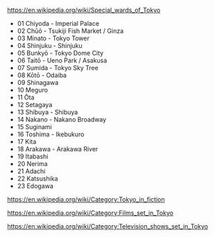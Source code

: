 https://en.wikipedia.org/wiki/Special_wards_of_Tokyo

- 01 Chiyoda - Imperial Palace
- 02 Chūō - Tsukiji Fish Market / Ginza
- 03 Minato - Tokyo Tower
- 04 Shinjuku - Shinjuku
- 05 Bunkyō - Tokyo Dome City
- 06 Taitō - Ueno Park / Asakusa
- 07 Sumida - Tokyo Sky Tree
- 08 Kōtō - Odaiba
- 09 Shinagawa
- 10 Meguro
- 11 Ōta
- 12 Setagaya
- 13 Shibuya - Shibuya
- 14 Nakano - Nakano Broadway
- 15 Suginami
- 16 Toshima - Ikebukuro
- 17 Kita
- 18 Arakawa - Arakawa River
- 19 Itabashi
- 20 Nerima
- 21 Adachi
- 22 Katsushika
- 23 Edogawa

https://en.wikipedia.org/wiki/Category:Tokyo_in_fiction

https://en.wikipedia.org/wiki/Category:Films_set_in_Tokyo

https://en.wikipedia.org/wiki/Category:Television_shows_set_in_Tokyo

